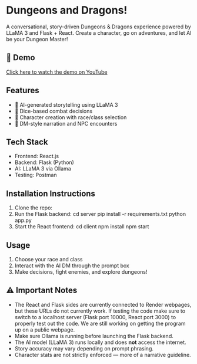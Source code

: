 # Dungeons and Dragons!

A conversational, story-driven Dungeons & Dragons experience powered by LLaMA 3 and Flask + React. 
Create a character, go on adventures, and let AI be your Dungeon Master!

## 🎥 Demo
[Click here to watch the demo on YouTube](https://www.youtube.com/watch?v=45zSu8oOtbo)

## Features
- 🧠 AI-generated storytelling using LLaMA 3
- 🎲 Dice-based combat decisions
- 👤 Character creation with race/class selection
- 🧙 DM-style narration and NPC encounters

## Tech Stack
- Frontend: React.js
- Backend: Flask (Python)
- AI: LLaMA 3 via Ollama
- Testing: Postman

## Installation Instructions
1. Clone the repo:
2. Run the Flask backend: cd server pip install -r requirements.txt python app.py
3. Start the React frontend: cd client npm install npm start

## Usage
1. Choose your race and class
2. Interact with the AI DM through the prompt box
3. Make decisions, fight enemies, and explore dungeons!

## ⚠️ Important Notes
- The React and Flask sides are currently connected to Render webpages, but these URLs do not currently work. If testing the code make sure to switch to a localhost server (Flask port 10000, React port 3000) to properly test out the code. We are still working on getting the program up on a public webpage.
- Make sure Ollama is running before launching the Flask backend.
- The AI model (LLaMA 3) runs locally and does **not** access the internet.
- Story accuracy may vary depending on prompt phrasing.
- Character stats are not strictly enforced — more of a narrative guideline.



